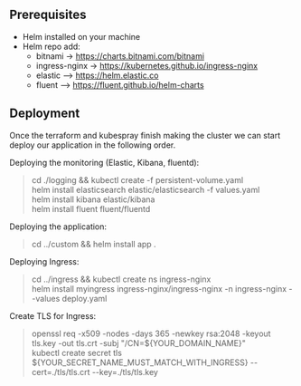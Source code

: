 ## Prerequisites
  - Helm installed on your machine
  - Helm repo add:
    - bitnami -> https://charts.bitnami.com/bitnami 
    - ingress-nginx -> https://kubernetes.github.io/ingress-nginx
    - elastic --> 	https://helm.elastic.co 
    - fluent --> https://fluent.github.io/helm-charts

## Deployment
Once the terraform and kubespray finish making the cluster we can start deploy our application in the following order. 

Deploying the monitoring (Elastic, Kibana, fluentd):
  > cd ./logging && kubectl create -f persistent-volume.yaml \
  > helm install elasticsearch elastic/elasticsearch -f values.yaml \
  > helm install kibana elastic/kibana \
  > helm install fluent fluent/fluentd

Deploying the application:
  > cd ../custom && helm install app .

Deploying Ingress:
  > cd ../ingress && kubectl create ns ingress-nginx \
  > helm install myingress ingress-nginx/ingress-nginx -n ingress-nginx --values deploy.yaml

Create TLS for Ingress:
  > openssl req -x509 -nodes -days 365 -newkey rsa:2048 -keyout tls.key -out tls.crt -subj "/CN=${YOUR_DOMAIN_NAME}" \
  > kubectl create secret tls ${YOUR_SECRET_NAME_MUST_MATCH_WITH_INGRESS} --cert=./tls/tls.crt --key=./tls/tls.key 
